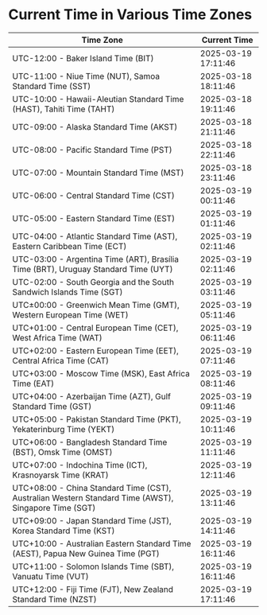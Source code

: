 # Current Time in Various Time Zones

| Time Zone | Current Time |
|-----------|--------------|
| UTC-12:00 - Baker Island Time (BIT) | 2025-03-19 17:11:46 |
| UTC-11:00 - Niue Time (NUT), Samoa Standard Time (SST) | 2025-03-18 18:11:46 |
| UTC-10:00 - Hawaii-Aleutian Standard Time (HAST), Tahiti Time (TAHT) | 2025-03-18 19:11:46 |
| UTC-09:00 - Alaska Standard Time (AKST) | 2025-03-18 21:11:46 |
| UTC-08:00 - Pacific Standard Time (PST) | 2025-03-18 22:11:46 |
| UTC-07:00 - Mountain Standard Time (MST) | 2025-03-18 23:11:46 |
| UTC-06:00 - Central Standard Time (CST) | 2025-03-19 00:11:46 |
| UTC-05:00 - Eastern Standard Time (EST) | 2025-03-19 01:11:46 |
| UTC-04:00 - Atlantic Standard Time (AST), Eastern Caribbean Time (ECT) | 2025-03-19 02:11:46 |
| UTC-03:00 - Argentina Time (ART), Brasília Time (BRT), Uruguay Standard Time (UYT) | 2025-03-19 02:11:46 |
| UTC-02:00 - South Georgia and the South Sandwich Islands Time (SGT) | 2025-03-19 03:11:46 |
| UTC±00:00 - Greenwich Mean Time (GMT), Western European Time (WET) | 2025-03-19 05:11:46 |
| UTC+01:00 - Central European Time (CET), West Africa Time (WAT) | 2025-03-19 06:11:46 |
| UTC+02:00 - Eastern European Time (EET), Central Africa Time (CAT) | 2025-03-19 07:11:46 |
| UTC+03:00 - Moscow Time (MSK), East Africa Time (EAT) | 2025-03-19 08:11:46 |
| UTC+04:00 - Azerbaijan Time (AZT), Gulf Standard Time (GST) | 2025-03-19 09:11:46 |
| UTC+05:00 - Pakistan Standard Time (PKT), Yekaterinburg Time (YEKT) | 2025-03-19 10:11:46 |
| UTC+06:00 - Bangladesh Standard Time (BST), Omsk Time (OMST) | 2025-03-19 11:11:46 |
| UTC+07:00 - Indochina Time (ICT), Krasnoyarsk Time (KRAT) | 2025-03-19 12:11:46 |
| UTC+08:00 - China Standard Time (CST), Australian Western Standard Time (AWST), Singapore Time (SGT) | 2025-03-19 13:11:46 |
| UTC+09:00 - Japan Standard Time (JST), Korea Standard Time (KST) | 2025-03-19 14:11:46 |
| UTC+10:00 - Australian Eastern Standard Time (AEST), Papua New Guinea Time (PGT) | 2025-03-19 16:11:46 |
| UTC+11:00 - Solomon Islands Time (SBT), Vanuatu Time (VUT) | 2025-03-19 16:11:46 |
| UTC+12:00 - Fiji Time (FJT), New Zealand Standard Time (NZST) | 2025-03-19 17:11:46 |
